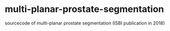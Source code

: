# multi-planar-prostate-segmentation
sourcecode of multi-planar prostate segmentation (ISBI publication in 2018)
